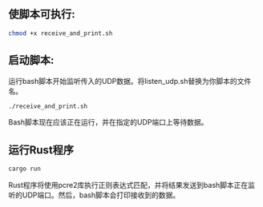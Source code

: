 ## 使脚本可执行:

```bash 
chmod +x receive_and_print.sh
```
## 启动脚本:

运行bash脚本开始监听传入的UDP数据。将listen_udp.sh替换为你脚本的文件名。

```bash 
./receive_and_print.sh
```
Bash脚本现在应该正在运行，并在指定的UDP端口上等待数据。

## 运行Rust程序

```bash
cargo run
```
Rust程序将使用pcre2库执行正则表达式匹配，并将结果发送到bash脚本正在监听的UDP端口。然后，bash脚本会打印接收到的数据。
